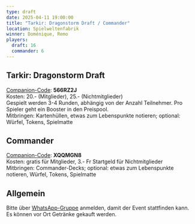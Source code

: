 ```yaml
---
type: draft
date: 2025-04-11 19:00:00
title: "Tarkir: Dragonstorm Draft / Commander"
location: Spielweltenfabrik
winner: Doménique, Remo
players:
  draft: 16
  commander: 6
---
```

## Tarkir: Dragonstorm Draft
[Companion-Code](/faq/#was-hat-es-mit-dem-companion-code-auf-sich): **566RZ2J** \
Kosten: 20.- (Mitglieder), 25.- (Nichtmitglieder) \
Gespielt werden 3-4 Runden, abhängig von der Anzahl Teilnehmer.
Pro Spieler geht ein Booster in den Preispool. \
Mitbringen: Kartenhüllen, etwas zum Lebenspunkte notieren; optional: Würfel, Tokens, Spielmatte

## Commander
[Companion-Code](/faq/#was-hat-es-mit-dem-companion-code-auf-sich): **XQQMGN8** \
Kosten: gratis für Mitglieder, 3.- Fr Startgeld für Nichtmitglieder \
Mitbringen: Commander-Decks; optional: etwas zum Lebenspunkte notieren, Würfel, Tokens, Spielmatte

## Allgemein
Bitte über [WhatsApp-Gruppe](https://chat.whatsapp.com/HQ7IINFrZB63esDNRqsIUw) anmelden, damit der Event stattfinden kann. \
Es können vor Ort Getränke gekauft werden.
